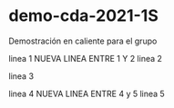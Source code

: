 # demo-cda-2021-1S
Demostración en caliente para el grupo 

linea 1
NUEVA LINEA ENTRE 1 Y 2
linea 2

linea 3

linea 4
NUEVA LINEA ENTRE 4 y 5
linea 5

